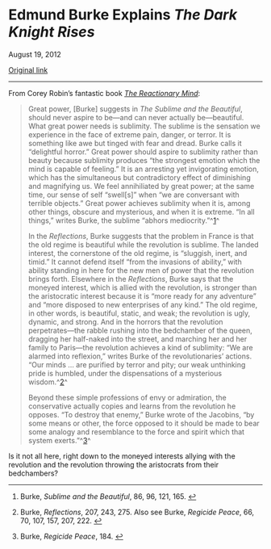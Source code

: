 Edmund Burke Explains *The Dark Knight Rises*
=============================================

August 19, 2012

[Original link](http://www.aaronsw.com/weblog/burketdkr)

* * * * *

From Corey Robin’s fantastic book *[The Reactionary
Mind](http://books.theinfo.org/go/0199793743)*:

> Great power, [Burke] suggests in *The Sublime and the Beautiful*,
> should never aspire to be—and can never actually be—beautiful. What
> great power needs is sublimity. The sublime is the sensation we
> experience in the face of extreme pain, danger, or terror. It is
> something like awe but tinged with fear and dread. Burke calls it
> “delightful horror.” Great power should aspire to sublimity rather
> than beauty because sublimity produces “the strongest emotion which
> the mind is capable of feeling.” It is an arresting yet invigorating
> emotion, which has the simultaneous but contradictory effect of
> diminishing and magnifying us. We feel annihiliated by great power; at
> the same time, our sense of self “swell[s]” when “we are conversant
> with terrible objects.” Great power achieves sublimity when it is,
> among other things, obscure and mysterious, and when it is extreme.
> “In all things,” writes Burke, the sublime “abhors
> mediocrity.”^[1](#fn:fn18)^
>
> In the *Reflections*, Burke suggests that the problem in France is
> that the old regime is beautiful while the revolution is sublime. The
> landed interest, the cornerstone of the old regime, is “sluggish,
> inert, and timid.” It cannot defend itself “from the invasions of
> ability,” with ability standing in here for the new men of power that
> the revolution brings forth. Elsewhere in the *Reflections*, Burke
> says that the moneyed interest, which is allied with the revolution,
> is stronger than the aristocratic interest because it is “more ready
> for any adventure” and “more disposed to new enterprises of any kind.”
> The old regime, in other words, is beautiful, static, and weak; the
> revolution is ugly, dynamic, and strong. And in the horrors that the
> revolution perpetrates—the rabble rushing into the bedchamber of the
> queen, dragging her half-naked into the street, and marching her and
> her family to Paris—the revolution achieves a kind of sublimity: “We
> are alarmed into reflexion,” writes Burke of the revolutionaries’
> actions. “Our minds … are purified by terror and pity; our weak
> unthinking pride is humbled, under the dispensations of a mysterious
> wisdom.^[2](#fn:fn19)^
>
> Beyond these simple professions of envy or admiration, the
> conservative actually copies and learns from the revolution he
> opposes. “To destroy that enemy,” Burke wrote of the Jacobins, “by
> some means or other, the force opposed to it should be made to bear
> some analogy and resemblance to the force and spirit which that system
> exerts.”^[3](#fn:fn20)^

Is it not all here, right down to the moneyed interests allying with the
revolution and the revolution throwing the aristocrats from their
bedchambers?

* * * * *

1.  Burke, *Sublime and the Beautiful*, 86, 96, 121,
    165. [↩](#fnref:fn18)

2.  Burke, *Reflections*, 207, 243, 275. Also see Burke, *Regicide
    Peace*, 66, 70, 107, 157, 207, 222. [↩](#fnref:fn19)

3.  Burke, *Regicide Peace*, 184. [↩](#fnref:fn20)


